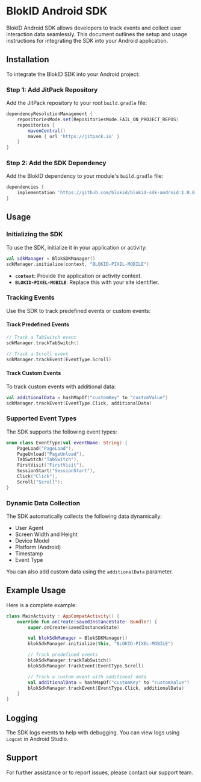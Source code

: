 # BlokID Android SDK

BlokID Android SDK allows developers to track events and collect user interaction data seamlessly. This document outlines the setup and usage instructions for integrating the SDK into your Android application.

## Installation

To integrate the BlokID SDK into your Android project:

### Step 1: Add JitPack Repository
Add the JitPack repository to your root `build.gradle` file:

```gradle
dependencyResolutionManagement {
    repositoriesMode.set(RepositoriesMode.FAIL_ON_PROJECT_REPOS)
    repositories {
        mavenCentral()
        maven { url 'https://jitpack.io' }
    }
}
```

### Step 2: Add the SDK Dependency
Add the BlokID dependency to your module's `build.gradle` file:

```gradle
dependencies {
    implementation 'https://github.com/blokid/blokid-sdk-android:1.0.0'
}
```

## Usage

### Initializing the SDK
To use the SDK, initialize it in your application or activity:

```kotlin
val sdkManager = BlokSDKManager()
sdkManager.initialize(context, "BLOKID-PIXEL-MOBILE")
```
- **`context`**: Provide the application or activity context.
- **`BLOKID-PIXEL-MOBILE`**: Replace this with your site identifier.

### Tracking Events
Use the SDK to track predefined events or custom events:

#### Track Predefined Events
```kotlin
// Track a TabSwitch event
sdkManager.trackTabSwitch()

// Track a Scroll event
sdkManager.trackEvent(EventType.Scroll)
```

#### Track Custom Events
To track custom events with additional data:

```kotlin
val additionalData = hashMapOf("customKey" to "customValue")
sdkManager.trackEvent(EventType.Click, additionalData)
```

### Supported Event Types
The SDK supports the following event types:

```kotlin
enum class EventType(val eventName: String) {
    PageLoad("PageLoad"),
    PageUnload("PageUnload"),
    TabSwitch("TabSwitch"),
    FirstVisit("FirstVisit"),
    SessionStart("SessionStart"),
    Click("Click"),
    Scroll("Scroll");
}
```

### Dynamic Data Collection
The SDK automatically collects the following data dynamically:
- User Agent
- Screen Width and Height
- Device Model
- Platform (Android)
- Timestamp
- Event Type

You can also add custom data using the `additionalData` parameter.

## Example Usage

Here is a complete example:

```kotlin
class MainActivity : AppCompatActivity() {
    override fun onCreate(savedInstanceState: Bundle?) {
        super.onCreate(savedInstanceState)

        val blokSdkManager = BlokSDKManager()
        blokSdkManager.initialize(this, "BLOKID-PIXEL-MOBILE")

        // Track predefined events
        blokSdkManager.trackTabSwitch()
        blokSdkManager.trackEvent(EventType.Scroll)

        // Track a custom event with additional data
        val additionalData = hashMapOf("customKey" to "customValue")
        blokSdkManager.trackEvent(EventType.Click, additionalData)
    }
}
```

## Logging
The SDK logs events to help with debugging. You can view logs using `Logcat` in Android Studio.

## Support
For further assistance or to report issues, please contact our support team.

